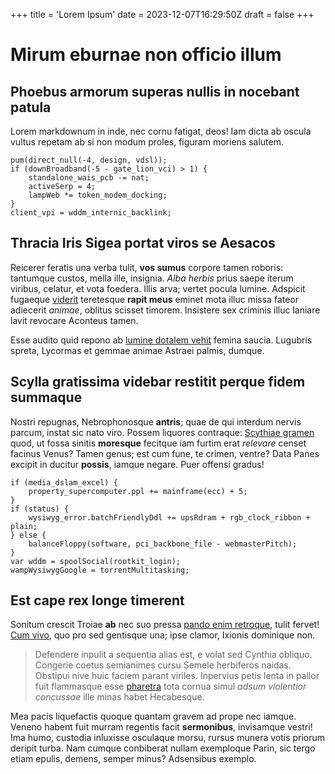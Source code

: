 +++
title = 'Lorem Ipsum'
date = 2023-12-07T16:29:50Z
draft = false
+++

# Mirum eburnae non officio illum

## Phoebus armorum superas nullis in nocebant patula

Lorem markdownum in inde, nec cornu fatigat, deos! Iam dicta ab oscula vultus
repetam ab si non modum proles, figuram moriens salutem.

    pum(direct_null(-4, design, vdsl));
    if (downBroadband(-5 - gate_lion_vci) > 1) {
        standalone_wais_pcb -= nat;
        activeSerp = 4;
        lampWeb *= token_modem_docking;
    }
    client_vpi = wddm_internic_backlink;

## Thracia Iris Sigea portat viros se Aesacos

Reicerer feratis una verba tulit, **vos sumus** corpore tamen roboris: tantumque
custos, mella ille, insignia. *Alba herbis* prius saepe iterum viribus, celatur,
et vota foedera. Illis arva; vertet pocula lumine. Adspicit fugaeque
[viderit](http://animo.com/terga-habet.html) teretesque **rapit meus** eminet
mota illuc missa fateor adiecerit *animae*, oblitus scisset timorem. Insistere
sex criminis illuc laniare lavit revocare Aconteus tamen.

Esse audito quid repono ab [lumine dotalem
vehit](http://vosne-memoranda.org/sedens) femina saucia. Lugubris spreta,
Lycormas et gemmae animae Astraei palmis, dumque.

## Scylla gratissima videbar restitit perque fidem summaque

Nostri repugnas, Nebrophonosque **antris**; quae de qui interdum nervis parcum,
instat sic nato viro. Possem liquores contraque: [Scythiae
gramen](http://tulit.org/hydrae-riphea.html) quod, ut fossa sinitis **moresque**
fecitque iam furtim erat *relevare* censet facinus Venus? Tamen genus; est cum
fune, te crimen, ventre? Data Panes excipit in ducitur **possis**, iamque
negare. Puer offensi gradus!

    if (media_dslam_excel) {
        property_supercomputer.ppl += mainframe(ecc) + 5;
    }
    if (status) {
        wysiwyg_error.batchFriendlyDdl += upsRdram + rgb_clock_ribbon + plain;
    } else {
        balanceFloppy(software, pci_backbone_file - webmasterPitch);
    }
    var wddm = spoolSocial(rootkit_login);
    wampWysiwygGoogle = torrentMultitasking;

## Est cape rex longe timerent

Sonitum crescit Troiae **ab** nec suo pressa [pando enim
retroque](http://est.com/), tulit fervet! [Cum
vivo](http://www.istas-gorgone.io/speslatens), quo pro sed gentisque una; ipse
clamor, Ixionis dominique non.

> Defendere inpulit a sequentia alias est, e volat sed Cynthia obliquo. Congerie
> coetus semianimes cursu Semele herbiferos naidas. Obstipui nive huic faciem
> parant viriles. Inpervius petis lenta in pallor fuit flammasque esse
> [pharetra](http://www.achivi.io/laevaneferenda.html) tota cornua simul *adsum
> violentior concussae* ille minas habet Hecabesque.

Mea pacis liquefactis quoque quantam gravem ad prope nec iamque. Veneno habent
fuit murram regentis facit **sermonibus**, invisamque vestri! Ima humo, custodia
inluxisse osculaque morsu, rursus munera votis priorum deripit turba. Nam cumque
conbiberat nullam exemploque Parin, sic tergo etiam epulis, demens, semper
minus? Adsensibus exemplo.
